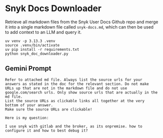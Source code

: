# Snyk Docs Downloader

Retrieve all markdown files from the Snyk User Docs Github repo and merge it into a single markdown file called `snyk-docs.md`, which can then be used to add context to an LLM and query it.

```
uv venv -p 3.13.3 .venv
source .venv/bin/activate
uv pip install -r requirements.txt
python snyk_doc_downloader.py
```

## Gemini Prompt

```
Refer to attached md file. Always list the source urls for your answers as stated in the doc for the relevant section. Do not make URLs up that are not in the markdown file and do not use google.com/search urls. Only show source urls that are actually in the md file.
List the source URLs as clickable links all together at the very bottom of your answer. 
Make sure the source URLs are clickable!

Here is my question:

I use snyk with gitlab and the broker, as its onpremise. how to configure it and how to best debug it?
```
